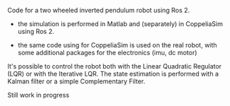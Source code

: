 Code for a two wheeled inverted pendulum robot using Ros 2. 

- the simulation is performed in Matlab and (separately) in CoppeliaSim using Ros 2.

- the same code using for CoppeliaSim is used on the real robot, with some additional packages for the electronics (imu, dc motor)

It's possible to control the robot both with the Linear Quadratic Regulator (LQR) or with the Iterative LQR. The state estimation is performed with a Kalman filter or a simple Complementary Filter. 

Still work in progress
